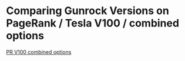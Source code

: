 # Comparing Gunrock Versions on PageRank / Tesla V100 / combined options

[PR V100 combined options](https://raw.githubusercontent.com/gunrock/io/master/plots/gunrock_version_compare_pr_Tesla_V100_all_table.html ':include :type=markdown')
